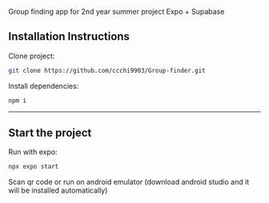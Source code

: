 Group finding app for 2nd year summer project
Expo + Supabase

## Installation Instructions

Clone project:

```bash
git clone https://github.com/ccchi9903/Group-finder.git
```

Install dependencies:

```bash
npm i
```

---

## Start the project

Run with expo:

```bash
npx expo start
```

Scan qr code or run on android emulator (download android studio and it will be installed automatically)
